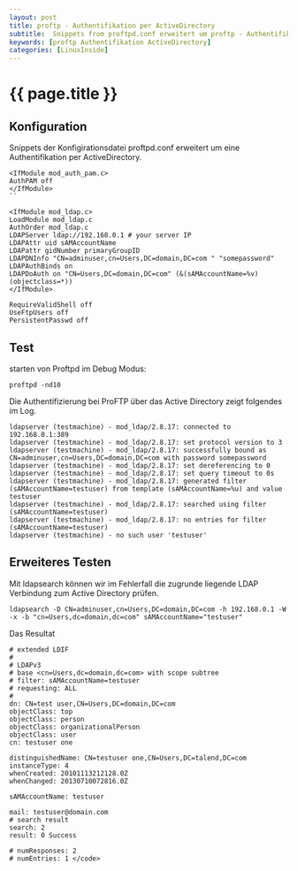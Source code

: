 ```yaml
---
layout: post
title: proftp - Authentifikation per ActiveDirectory
subtitle:  Snippets from proftpd.conf erweitert um proftp - Authentifikation per ActiveDirectory, ergänzt sind Beispielwerte für den Connector ans Active Directory.
keywords: [proftp Authentifikation ActiveDirectory]
categories: [LinuxInside]
---
```

# {{ page.title }}

## Konfiguration

Snippets der Konfigirationsdatei proftpd.conf erweitert um eine Authentifikation per ActiveDirectory.
```
<IfModule mod_auth_pam.c>
AuthPAM off
</IfModule>
``

<IfModule mod_ldap.c>
LoadModule mod_ldap.c
AuthOrder mod_ldap.c
LDAPServer ldap://192.168.0.1 # your server IP
LDAPAttr uid sAMAccountName
LDAPattr gidNumber primaryGroupID
LDAPDNInfo "CN=adminuser,cn=Users,DC=domain,DC=com " "somepassword"
LDAPAuthBinds on
LDAPDoAuth on "CN=Users,DC=domain,DC=com" (&(sAMAccountName=%v)(objectclass=*))
</IfModule>

RequireValidShell off
UseFtpUsers off
PersistentPasswd off
```

## Test
starten von Proftpd im Debug Modus:

```
proftpd -nd10
```
Die Authentifizierung bei ProFTP über das Active Directory zeigt folgendes im Log.

```
ldapserver (testmachine) - mod_ldap/2.8.17: connected to 192.168.0.1:389
ldapserver (testmachine) - mod_ldap/2.8.17: set protocol version to 3
ldapserver (testmachine) - mod_ldap/2.8.17: successfully bound as CN=adminuser,cn=Users,DC=domain,DC=com with password somepassword
ldapserver (testmachine) - mod_ldap/2.8.17: set dereferencing to 0
ldapserver (testmachine) - mod_ldap/2.8.17: set query timeout to 0s
ldapserver (testmachine) - mod_ldap/2.8.17: generated filter (sAMAccountName=testuser) from template (sAMAccountName=%u) and value testuser
ldapserver (testmachine) - mod_ldap/2.8.17: searched using filter (sAMAccountName=testuser)
ldapserver (testmachine) - mod_ldap/2.8.17: no entries for filter (sAMAccountName=testuser)
ldapserver (testmachine) - no such user 'testuser'
```

## Erweiteres Testen

Mit ldapsearch können wir im Fehlerfall die zugrunde liegende LDAP Verbindung zum Active Directory prüfen.

```
ldapsearch -D CN=adminuser,cn=Users,DC=domain,DC=com -h 192.168.0.1 -W -x -b "cn=Users,dc=domain,dc=com" sAMAccountName="testuser"
```

Das Resultat

```
# extended LDIF
#
# LDAPv3
# base <cn=Users,dc=domain,dc=com> with scope subtree
# filter: sAMAccountName=testuser
# requesting: ALL
#
dn: CN=test user,CN=Users,DC=domain,DC=com
objectClass: top
objectClass: person
objectClass: organizationalPerson
objectClass: user
cn: testuser one

distinguishedName: CN=testuser one,CN=Users,DC=talend,DC=com
instanceType: 4
whenCreated: 20101113212128.0Z
whenChanged: 20130710072816.0Z

sAMAccountName: testuser

mail: testuser@domain.com
# search result
search: 2
result: 0 Success

# numResponses: 2
# numEntries: 1 </code>
```
